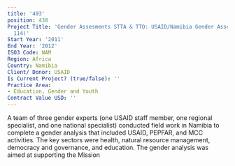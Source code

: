 ```yaml
---
title: '493'
position: 438
Project Title: 'Gender Assesments STTA & TTO: USAID/Namibia Gender Assessment (TDY
  114)'
Start Year: '2011'
End Year: '2012'
ISO3 Code: NAM
Region: Africa
Country: Namibia
Client/ Donor: USAID
Is Current Project? (true/false): ''
Practice Area:
- Education, Gender and Youth
Contract Value USD: ''
---
```


A team of three gender experts (one USAID staff member, one regional specialist, and one national specialist) conducted field work in Namibia to complete a gender analysis that included USAID, PEPFAR, and MCC activities. The key sectors were health, natural resource management, democracy and governance, and education. The gender analysis was aimed at supporting the Mission
